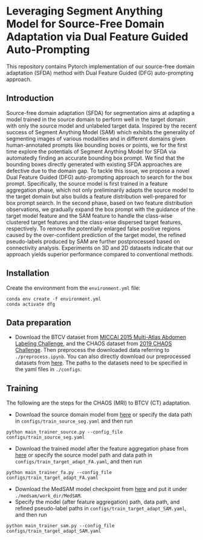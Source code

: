 # Leveraging Segment Anything Model for Source-Free Domain Adaptation via Dual Feature Guided Auto-Prompting
This repository contains Pytorch implementation of our source-free domain adaptation (SFDA) method with Dual Feature Guided (DFG) auto-prompting approach.

<!-- ![method](./figures/method.png "") -->
## Introduction
Source-free domain adaptation (SFDA) for segmentation aims at adapting a model trained in the source domain to perform well in the target domain with only the source model and unlabeled target data. Inspired by the recent success of Segment Anything Model (SAM) which exhibits the generality of segmenting images of various modalities and in different domains given human-annotated prompts like bounding boxes or points, we for the first time explore the potentials of Segment Anything Model for SFDA via automatedly finding an accurate bounding box prompt. We find that the bounding boxes directly generated with existing SFDA approaches are defective due to the domain gap. To tackle this issue, we propose a novel Dual Feature Guided (DFG) auto-prompting approach to search for the box prompt. Specifically, the source model is first trained in a feature aggregation phase, which not only preliminarily adapts the source model to the target domain but also builds a feature distribution well-prepared for box prompt search. In the second phase, based on two feature distribution observations, we gradually expand the box prompt with the guidance of the target model feature and the SAM feature to handle the class-wise clustered target features and the class-wise dispersed target features, respectively. To remove the potentially enlarged false positive regions caused by the over-confident prediction of the target model, the refined pseudo-labels produced by SAM are further postprocessed based on connectivity analysis. 
Experiments on 3D and 2D datasets indicate that our approach yields superior performance compared to conventional methods.

## Installation
Create the environment from the `environment.yml` file:
```
conda env create -f environment.yml
conda activate dfg
```
## Data preparation
* Download the BTCV dataset from [MICCAI 2015 Multi-Atlas Abdomen Labeling Challenge](https://www.synapse.org/#!Synapse:syn3193805/wiki/217789), and the CHAOS dataset from [2019 CHAOS Challenge](https://chaos.grand-challenge.org/). Then preprocess the downloaded data referring to `./preprocess.ipynb`.
You can also directly download our preprocessed datasets from [here](https://drive.google.com/drive/folders/1g2ar0L18ryO9zlmVnl-1Ia-XrHkDODfN?usp=sharing). The paths to the datasets need to be specified in the yaml files in `./configs`.

## Training
The following are the steps for the CHAOS (MRI) to BTCV (CT) adaptation.
* Download the source domain model from [here](https://drive.google.com/file/d/18zhjTuy3LFqWMPckrhby8SX9-2muh1KQ/view?usp=sharing) or specify the data path in `configs/train_source_seg.yaml` and then run 
```
python main_trainer_source.py --config_file configs/train_source_seg.yaml
```
* Download the trained model after the feature aggregation phase from [here](https://drive.google.com/file/d/1eOOnQ4Je9UrfJ-Hqf5e9aaHyUTK6-iMv/view?usp=sharing) or specify the source model path and data path in `configs/train_target_adapt_FA.yaml`, and then run
```
python main_trainer_fa.py --config_file configs/train_target_adapt_FA.yaml
```
* Download the MedSAM model checkpoint from [here](https://drive.google.com/file/d/1khQO5G-qYZsCkocEhZ-HhX8IioEUAZ9Q/view?usp=sharing) and put it under `./medsam/work_dir/MedSAM`.
* Specify the model (after feature aggregation) path, data path, and refined pseudo-label paths in `configs/train_target_adapt_SAM.yaml`, and then run
```
python main_trainer_sam.py --config_file configs/train_target_adapt_SAM.yaml
```
<!--
## Result
cup: 0.7503 disc: 0.9503 avg: 0.8503 cup: 9.8381 disc: 4.3139 avg: 7.0760
## REFUGE to Drishti-GS adaptation
Follow the same pipeline as above, but run these commands to specify the new parameters:
```
python train_source.py --datasetS Domain4
python generate_pseudo.py --dataset Domain1 --model-file /path/to/source_model
python sim_learn.py --dataset Domain1 --model-file /path/to/source_model --pseudo /path/to/pseudo_label
python pl_refine.py --dataset Domain1 --weights /path/to/context_similarity_model --logt 5 --pseudo /path/to/pseudo_label
python train_target.py --dataset Domain1 --model-file /path/to/context_similarity_model --num_epochs 20
```

## Acknowledgement
We would like to thank the great work of the following open-source projects: [DPL](https://github.com/cchen-cc/SFDA-DPL), [AffinityNet](https://github.com/jiwoon-ahn/psa). -->
